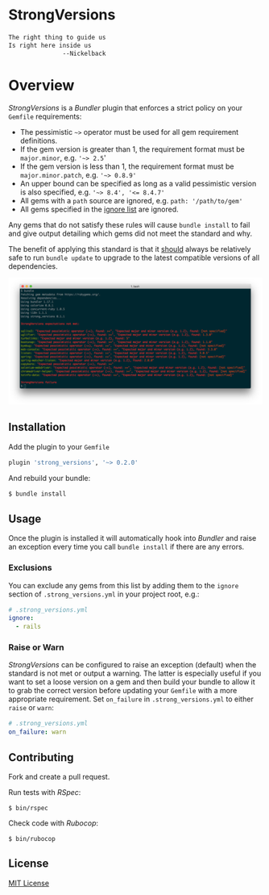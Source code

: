 # StrongVersions

```
The right thing to guide us
Is right here inside us
               --Nickelback
```

# Overview

_StrongVersions_ is a _Bundler_ plugin that enforces a strict policy on your `Gemfile` requirements:

* The pessimistic `~>` operator must be used for all gem requirement definitions.
* If the gem version is greater than 1, the requirement format must be `major.minor`, e.g. `'~> 2.5`'
* If the gem version is less than 1, the requirement format must be `major.minor.patch`, e.g. `'~> 0.8.9'`
* An upper bound can be specified as long as a valid pessimistic version is also specified, e.g. `'~> 8.4', '<= 8.4.7'`
* All gems with a `path` source are ignored, e.g. `path: '/path/to/gem'`
* All gems specified in the [ignore list](#ignore) are ignored.

Any gems that do not satisfy these rules will cause `bundle install` to fail and give output detailing which gems did not meet the standard and why.

The benefit of applying this standard is that it [should](https://semver.org/) always be relatively safe to run `bundle update` to upgrade to the latest compatible versions of all dependencies.

![StrongVersions](doc/images/strong-versions-example.png)

## Installation

Add the plugin to your `Gemfile`

```ruby
plugin 'strong_versions', '~> 0.2.0'
```

And rebuild your bundle:

```bash
$ bundle install
```

## Usage

Once the plugin is installed it will automatically hook into _Bundler_ and raise an exception every time you call `bundle install` if there are any errors.

### Exclusions

<a name="ignore"></a>You can exclude any gems from this list by adding them to the `ignore` section of `.strong_versions.yml` in your project root, e.g.:

```yaml
# .strong_versions.yml
ignore:
  - rails
```

### Raise or Warn

_StrongVersions_ can be configured to raise an exception (default) when the standard is not met or output a warning. The latter is especially useful if you want to set a loose version on a gem and then build your bundle to allow it to grab the correct version before updating your `Gemfile` with a more appropriate requirement. Set `on_failure` in `.strong_versions.yml` to either `raise` or `warn`:

```yaml
# .strong_versions.yml
on_failure: warn
```

## Contributing

Fork and create a pull request.

Run tests with _RSpec_:

```
$ bin/rspec
```

Check code with _Rubocop_:

```
$ bin/rubocop
```

## License

[MIT License](LICENSE)

